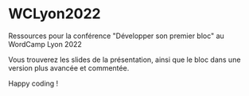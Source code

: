 # WCLyon2022

Ressources pour la conférence "Développer son premier bloc" au WordCamp Lyon 2022

Vous trouverez les slides de la présentation, ainsi que le bloc dans une version plus avancée et commentée.

Happy coding !
